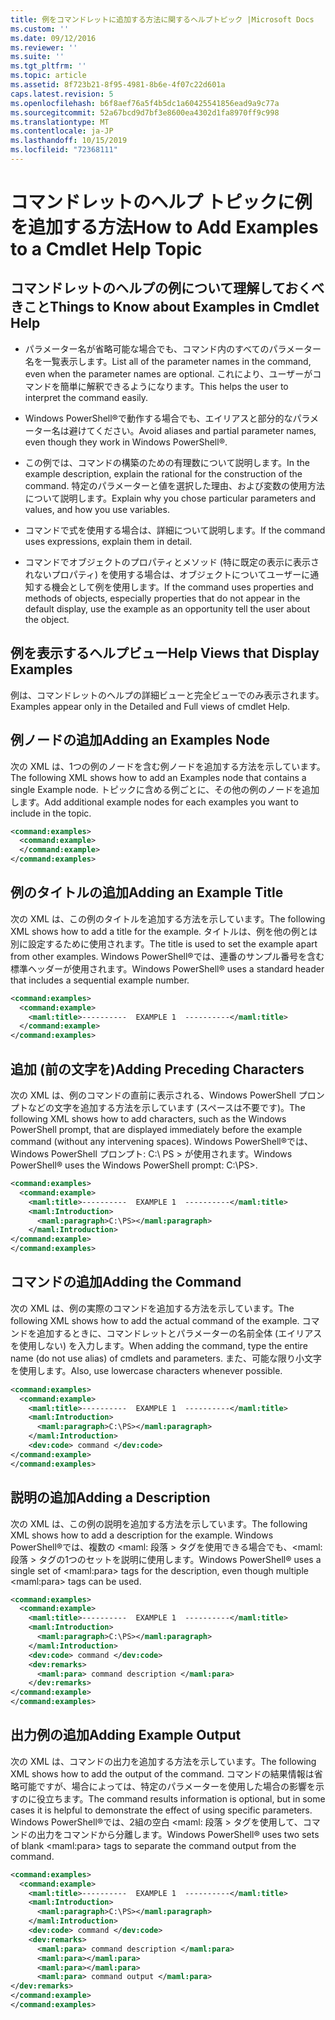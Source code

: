 ```yaml
---
title: 例をコマンドレットに追加する方法に関するヘルプトピック |Microsoft Docs
ms.custom: ''
ms.date: 09/12/2016
ms.reviewer: ''
ms.suite: ''
ms.tgt_pltfrm: ''
ms.topic: article
ms.assetid: 8f723b21-8f95-4981-8b6e-4f07c22d601a
caps.latest.revision: 5
ms.openlocfilehash: b6f8aef76a5f4b5dc1a60425541856ead9a9c77a
ms.sourcegitcommit: 52a67bcd9d7bf3e8600ea4302d1fa8970ff9c998
ms.translationtype: MT
ms.contentlocale: ja-JP
ms.lasthandoff: 10/15/2019
ms.locfileid: "72368111"
---
```

# <a name="how-to-add-examples-to-a-cmdlet-help-topic"></a><span data-ttu-id="371a9-102">コマンドレットのヘルプ トピックに例を追加する方法</span><span class="sxs-lookup"><span data-stu-id="371a9-102">How to Add Examples to a Cmdlet Help Topic</span></span>

## <a name="things-to-know-about-examples-in-cmdlet-help"></a><span data-ttu-id="371a9-103">コマンドレットのヘルプの例について理解しておくべきこと</span><span class="sxs-lookup"><span data-stu-id="371a9-103">Things to Know about Examples in Cmdlet Help</span></span>

- <span data-ttu-id="371a9-104">パラメーター名が省略可能な場合でも、コマンド内のすべてのパラメーター名を一覧表示します。</span><span class="sxs-lookup"><span data-stu-id="371a9-104">List all of the parameter names in the command, even when the parameter names are optional.</span></span> <span data-ttu-id="371a9-105">これにより、ユーザーがコマンドを簡単に解釈できるようになります。</span><span class="sxs-lookup"><span data-stu-id="371a9-105">This helps the user to interpret the command easily.</span></span>

- <span data-ttu-id="371a9-106">Windows PowerShell®で動作する場合でも、エイリアスと部分的なパラメーター名は避けてください。</span><span class="sxs-lookup"><span data-stu-id="371a9-106">Avoid aliases and partial parameter names, even though they work in Windows PowerShell®.</span></span>

- <span data-ttu-id="371a9-107">この例では、コマンドの構築のための有理数について説明します。</span><span class="sxs-lookup"><span data-stu-id="371a9-107">In the example description, explain the rational for the construction of the command.</span></span> <span data-ttu-id="371a9-108">特定のパラメーターと値を選択した理由、および変数の使用方法について説明します。</span><span class="sxs-lookup"><span data-stu-id="371a9-108">Explain why you chose particular parameters and values, and how you use variables.</span></span>

- <span data-ttu-id="371a9-109">コマンドで式を使用する場合は、詳細について説明します。</span><span class="sxs-lookup"><span data-stu-id="371a9-109">If the command uses expressions, explain them in detail.</span></span>

- <span data-ttu-id="371a9-110">コマンドでオブジェクトのプロパティとメソッド (特に既定の表示に表示されないプロパティ) を使用する場合は、オブジェクトについてユーザーに通知する機会として例を使用します。</span><span class="sxs-lookup"><span data-stu-id="371a9-110">If the command uses properties and methods of objects, especially properties that do not appear in the default display, use the example as an opportunity tell the user about the object.</span></span>

## <a name="help-views-that-display-examples"></a><span data-ttu-id="371a9-111">例を表示するヘルプビュー</span><span class="sxs-lookup"><span data-stu-id="371a9-111">Help Views that Display Examples</span></span>

<span data-ttu-id="371a9-112">例は、コマンドレットのヘルプの詳細ビューと完全ビューでのみ表示されます。</span><span class="sxs-lookup"><span data-stu-id="371a9-112">Examples appear only in the Detailed and Full views of cmdlet Help.</span></span>

## <a name="adding-an-examples-node"></a><span data-ttu-id="371a9-113">例ノードの追加</span><span class="sxs-lookup"><span data-stu-id="371a9-113">Adding an Examples Node</span></span>

<span data-ttu-id="371a9-114">次の XML は、1つの例のノードを含む例ノードを追加する方法を示しています。</span><span class="sxs-lookup"><span data-stu-id="371a9-114">The following XML shows how to add an Examples node that contains a single Example node.</span></span> <span data-ttu-id="371a9-115">トピックに含める例ごとに、その他の例のノードを追加します。</span><span class="sxs-lookup"><span data-stu-id="371a9-115">Add additional example nodes for each examples you want to include in the topic.</span></span>

```xml
<command:examples>
  <command:example>
  </command:example>
</command:examples>
```

## <a name="adding-an-example-title"></a><span data-ttu-id="371a9-116">例のタイトルの追加</span><span class="sxs-lookup"><span data-stu-id="371a9-116">Adding an Example Title</span></span>

<span data-ttu-id="371a9-117">次の XML は、この例のタイトルを追加する方法を示しています。</span><span class="sxs-lookup"><span data-stu-id="371a9-117">The following XML shows how to add a title for the example.</span></span> <span data-ttu-id="371a9-118">タイトルは、例を他の例とは別に設定するために使用されます。</span><span class="sxs-lookup"><span data-stu-id="371a9-118">The title is used to set the example apart from other examples.</span></span> <span data-ttu-id="371a9-119">Windows PowerShell®では、連番のサンプル番号を含む標準ヘッダーが使用されます。</span><span class="sxs-lookup"><span data-stu-id="371a9-119">Windows PowerShell® uses a standard header that includes a sequential example number.</span></span>

```xml
<command:examples>
  <command:example>
    <maml:title>----------  EXAMPLE 1  ----------</maml:title>
  </command:example>
</command:examples>
```

## <a name="adding-preceding-characters"></a><span data-ttu-id="371a9-120">追加 (前の文字を)</span><span class="sxs-lookup"><span data-stu-id="371a9-120">Adding Preceding Characters</span></span>

<span data-ttu-id="371a9-121">次の XML は、例のコマンドの直前に表示される、Windows PowerShell プロンプトなどの文字を追加する方法を示しています (スペースは不要です)。</span><span class="sxs-lookup"><span data-stu-id="371a9-121">The following XML shows how to add characters, such as the Windows PowerShell prompt, that are displayed immediately before the example command (without any intervening spaces).</span></span> <span data-ttu-id="371a9-122">Windows PowerShell®では、Windows PowerShell プロンプト: C:\ PS > が使用されます。</span><span class="sxs-lookup"><span data-stu-id="371a9-122">Windows PowerShell® uses the Windows PowerShell prompt: C:\PS>.</span></span>

```xml
<command:examples>
  <command:example>
    <maml:title>----------  EXAMPLE 1  ----------</maml:title>
    <maml:Introduction>
      <maml:paragraph>C:\PS></maml:paragraph>
    </maml:Introduction>
</command:example>
</command:examples>
```

## <a name="adding-the-command"></a><span data-ttu-id="371a9-123">コマンドの追加</span><span class="sxs-lookup"><span data-stu-id="371a9-123">Adding the Command</span></span>

<span data-ttu-id="371a9-124">次の XML は、例の実際のコマンドを追加する方法を示しています。</span><span class="sxs-lookup"><span data-stu-id="371a9-124">The following XML shows how to add the actual command of the example.</span></span> <span data-ttu-id="371a9-125">コマンドを追加するときに、コマンドレットとパラメーターの名前全体 (エイリアスを使用しない) を入力します。</span><span class="sxs-lookup"><span data-stu-id="371a9-125">When adding the command, type the entire name (do not use alias) of cmdlets and parameters.</span></span> <span data-ttu-id="371a9-126">また、可能な限り小文字を使用します。</span><span class="sxs-lookup"><span data-stu-id="371a9-126">Also, use lowercase characters whenever possible.</span></span>

```xml
<command:examples>
  <command:example>
    <maml:title>----------  EXAMPLE 1  ----------</maml:title>
    <maml:Introduction>
      <maml:paragraph>C:\PS></maml:paragraph>
    </maml:Introduction>
    <dev:code> command </dev:code>
</command:example>
</command:examples>
```

## <a name="adding-a-description"></a><span data-ttu-id="371a9-127">説明の追加</span><span class="sxs-lookup"><span data-stu-id="371a9-127">Adding a Description</span></span>

<span data-ttu-id="371a9-128">次の XML は、この例の説明を追加する方法を示しています。</span><span class="sxs-lookup"><span data-stu-id="371a9-128">The following XML shows how to add a description for the example.</span></span> <span data-ttu-id="371a9-129">Windows PowerShell®では、複数の \<maml: 段落 > タグを使用できる場合でも、\<maml: 段落 > タグの1つのセットを説明に使用します。</span><span class="sxs-lookup"><span data-stu-id="371a9-129">Windows PowerShell® uses a single set of \<maml:para> tags for the description, even though multiple \<maml:para> tags can be used.</span></span>

```xml
<command:examples>
  <command:example>
    <maml:title>----------  EXAMPLE 1  ----------</maml:title>
    <maml:Introduction>
      <maml:paragraph>C:\PS></maml:paragraph>
    </maml:Introduction>
    <dev:code> command </dev:code>
    <dev:remarks>
      <maml:para> command description </maml:para>
    </dev:remarks>
</command:example>
</command:examples>
```

## <a name="adding-example-output"></a><span data-ttu-id="371a9-130">出力例の追加</span><span class="sxs-lookup"><span data-stu-id="371a9-130">Adding Example Output</span></span>

<span data-ttu-id="371a9-131">次の XML は、コマンドの出力を追加する方法を示しています。</span><span class="sxs-lookup"><span data-stu-id="371a9-131">The following XML shows how to add the output of the command.</span></span> <span data-ttu-id="371a9-132">コマンドの結果情報は省略可能ですが、場合によっては、特定のパラメーターを使用した場合の影響を示すのに役立ちます。</span><span class="sxs-lookup"><span data-stu-id="371a9-132">The command results information is optional, but in some cases it is helpful to demonstrate the effect of using specific parameters.</span></span> <span data-ttu-id="371a9-133">Windows PowerShell®では、2組の空白 \<maml: 段落 > タグを使用して、コマンドの出力をコマンドから分離します。</span><span class="sxs-lookup"><span data-stu-id="371a9-133">Windows PowerShell® uses two sets of blank \<maml:para> tags to separate the command output from the command.</span></span>

```xml
<command:examples>
  <command:example>
    <maml:title>----------  EXAMPLE 1  ----------</maml:title>
    <maml:Introduction>
      <maml:paragraph>C:\PS></maml:paragraph>
    </maml:Introduction>
    <dev:code> command </dev:code>
    <dev:remarks>
      <maml:para> command description </maml:para>
      <maml:para></maml:para>
      <maml:para></maml:para>
      <maml:para> command output </maml:para>
</dev:remarks>
</command:example>
</command:examples>
```